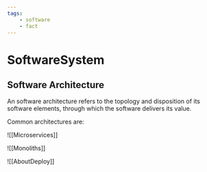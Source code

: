 ```yaml
---
tags: 
    - software
    - fact
---
```

# SoftwareSystem

## Software Architecture

An software architecture refers to the topology and disposition of its software elements, through which the software delivers its value.

Common architectures are:

![[Microservices]]

![[Monoliths]]

![[AboutDeploy]]